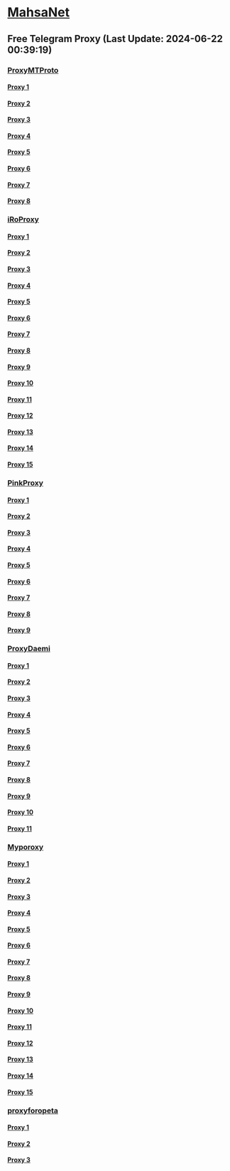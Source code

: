 
# [MahsaNet](https://t.me/mahsa_net)
## Free Telegram Proxy (Last Update: 2024-06-22 00:39:19)
### [ProxyMTProto](https://t.me/ProxyMTProto)
#### [Proxy 1](tg://proxy?server=cloudflare.nokia.net.co.uk.do_yo.want_to.clash_with.this.www.microsoft.com.there_is_no.place_like.localhost.www.bing.com.count_with_me.cyou.net.digikala.com.msn.com.bsi.ir.enamad.ir.now_sud.again_to_fight.everyone.i_am.the_internettt.thefamilyguyss.rent.&port=110&secret=eeRighJJvXrFGRMCIMJdCQ)
#### [Proxy 2](tg://proxy?server=cloudflare.nokia.net.co.uk.do_yo.want_to.clash_with.this.www.microsoft.com.there_is_no.place_like.localhost.www.bing.com.count_with_me.cyou.net.digikala.com.msn.com.bsi.ir.enamad.ir.now_sud.again_to_fight.everyone.i_am.the_internettfsdfass.domina93.rent.&port=110&secret=eeRighJJvXrFGRMCIMJdCQ)
#### [Proxy 3](tg://proxy?server=benz.hezarsh-mashal0.co.uk.tyhsmbfh0-hsjs.co.uk.&port=7443&secret=FgMBAgABAAH8AwOG4kw63QBQ)
#### [Proxy 4](tg://proxy?server=cloudflare.nokia.net.co.uk.do_yo.want_to.clash_with.this.www.microsoft.com.there_is_no.place_like.localhost.www.bing.com.count_with_me.cyou.net.digikala.com.msn.com.bsi.ir.enamad.ir.now_sud.again_to_fight.everyone.i_am.the_interne.basedontruestory.autos.&port=110&secret=eeRighJJvXrFGRMCIMJdCQ)
#### [Proxy 5](tg://proxy?server=116.203.0.110&port=123&secret=eeRighJJvXrFGRMCIMJdCQ)
#### [Proxy 6](tg://proxy?server=95.217.240.134&port=123&secret=eeRighJJvXrFGRMCIMJdCQ)
#### [Proxy 7](tg://proxy?server=cloudflare.sarpoosh_com.mehrpatogh.com.seemorgh.com.cloob_com.tci.ir.radiofarda.com.salamcinama_com.sahamyab.com.darmanito_com.etemadonline.com.rokna.net.ayandehnews.org.justdoing.business.&port=443&secret=eeda411655b684fe87abf58ec2235e28167765622e62616c652e6972)
#### [Proxy 8](tg://proxy?server=185.148.144.59&port=7080&secret=eeRighJJvXrFGRMCIMJdCQ)
### [iRoProxy](https://t.me/iRoProxy)
#### [Proxy 1](tg://proxy?server=103.69.224.160&port=43&secret=eeRighJJvXrFGRMCIMJdCQ)
#### [Proxy 2](tg://proxy?server=103.69.224.98&port=888&secret=eeRighJJvXrFGRMCIMJdCQ)
#### [Proxy 3](tg://proxy?server=103.69.224.157&port=888&secret=eeRighJJvXrFGRMCIMJdCQ)
#### [Proxy 4](tg://proxy?server=103.69.224.145&port=888&secret=eeRighJJvXrFGRMCIMJdCQ)
#### [Proxy 5](tg://proxy?server=103.69.224.180&port=8443&secret=eeRighJJvXrFGRMCIMJdCQ)
#### [Proxy 6](tg://proxy?server=103.69.224.225&port=888&secret=eeRighJJvXrFGRMCIMJdCQ)
#### [Proxy 7](tg://proxy?server=103.69.224.185&port=888&secret=eeRighJJvXrFGRMCIMJdCQ)
#### [Proxy 8](tg://proxy?server=103.69.224.200&port=888&secret=eeRighJJvXrFGRMCIMJdCQ)
#### [Proxy 9](tg://proxy?server=103.69.224.160&port=43&secret=eeRighJJvXrFGRMCIMJdCQ)
#### [Proxy 10](tg://proxy?server=103.69.224.98&port=888&secret=eeRighJJvXrFGRMCIMJdCQ)
#### [Proxy 11](tg://proxy?server=103.69.224.157&port=888&secret=eeRighJJvXrFGRMCIMJdCQ)
#### [Proxy 12](tg://proxy?server=103.69.224.145&port=888&secret=eeRighJJvXrFGRMCIMJdCQ)
#### [Proxy 13](tg://proxy?server=103.69.224.180&port=8443&secret=eeRighJJvXrFGRMCIMJdCQ)
#### [Proxy 14](tg://proxy?server=103.69.224.225&port=888&secret=eeRighJJvXrFGRMCIMJdCQ)
#### [Proxy 15](tg://proxy?server=103.69.224.185&port=888&secret=eeRighJJvXrFGRMCIMJdCQ)
### [PinkProxy](https://t.me/PinkProxy)
#### [Proxy 1](tg://proxy?server=188.245.53.142&port=7&secret=eeRighJJvXrFGRMCIMJdCQ)
#### [Proxy 2](tg://proxy?server=108.165.67.116&port=6444&secret=eeShOJiLMzWxrArhYqKxCg)
#### [Proxy 3](tg://proxy?server=108.165.67.5&port=8443&secret=eeShOJiLMzWxrArhYqKxCg)
#### [Proxy 4](tg://proxy?server=108.165.67.5&port=8443&secret=eeShOJiLMzWxrArhYqKxCg)
#### [Proxy 5](tg://proxy?server=103.69.224.98&port=888&secret=eeRighJJvXrFGRMCIMJdCQ)
#### [Proxy 6](tg://proxy?server=108.165.67.116&port=6444&secret=eeShOJiLMzWxrArhYqKxCg)
#### [Proxy 7](tg://proxy?server=94.177.51.46&port=777&secret=eeRighJJvXrFGRMCIMJdCQ)
#### [Proxy 8](tg://proxy?server=94.177.51.46&port=777&secret=eeRighJJvXrFGRMCIMJdCQ)
#### [Proxy 9](tg://proxy?server=88.99.174.160&port=123&secret=eeRighJJvXrFGRMCIMJdCQ)
### [ProxyDaemi](https://t.me/ProxyDaemi)
#### [Proxy 1](tg://proxy?server=78.47.40.120&port=999&secret=eeRighJJvXrFGRMCIMJdCQ)
#### [Proxy 2](tg://proxy?server=78.47.104.196&port=999&secret=eeRighJJvXrFGRMCIMJdCQ)
#### [Proxy 3](tg://proxy?server=49.12.119.146&port=51983&secret=eeRighJJvXrFGRMCIMJdCQ)
#### [Proxy 4](tg://proxy?server=157.90.173.107&port=999&secret=eeRighJJvXrFGRMCIMJdCQ)
#### [Proxy 5](tg://proxy?server=78.47.104.196&port=999&secret=eeRighJJvXrFGRMCIMJdCQ)
#### [Proxy 6](tg://proxy?server=49.12.119.146&port=51983&secret=eeRighJJvXrFGRMCIMJdCQ)
#### [Proxy 7](tg://proxy?server=5.75.212.71&port=51983&secret=eeRighJJvXrFGRMCIMJdCQ)
#### [Proxy 8](tg://proxy?server=5.75.214.159&port=51983&secret=eeRighJJvXrFGRMCIMJdCQ)
#### [Proxy 9](tg://proxy?server=188.245.45.171&port=999&secret=eeRighJJvXrFGRMCIMJdCQ)
#### [Proxy 10](tg://proxy?server=78.47.40.120&port=999&secret=eeRighJJvXrFGRMCIMJdCQ)
#### [Proxy 11](tg://proxy?server=157.90.173.107&port=999&secret=eeRighJJvXrFGRMCIMJdCQ)
### [Myporoxy](https://t.me/Myporoxy)
#### [Proxy 1](tg://proxy?server=Cloudflare.com.nokia.com.co.uk.do_yo.want_to.clash_with.this.www.microsoft.com.there_is_no.place_like.localhost.www.bing.com.count_with_me.cyou.net.digikala.com.www.enamad.ir.google.com.again_to_fight.everyone.i_am.the_internet.sarcheshmeh.pw.&port=5777&secret=eeRigzNJvXrFGRMCIMJdEA)
#### [Proxy 2](tg://proxy?server=cloudflare.com.nokia.com.co.uk.do_yo.want_to.clash_with.this.www.microsoft.com.there_is_no.place_like.localhost.www.bing.com.count_with_me.cyou.net.digikala.com.www.enamad.ir.google.com.again_to_fight.everyone.i_am.the_internet.boofaloo.quest.&port=5777&secret=eeRigzNJvXrFGRMCIMJdEA)
#### [Proxy 3](tg://proxy?server=cloudflare.com.nokia.com.co.uk.do_yo.want_to.clash_with.this.www.microsoft.com.there_is_no.place_like.localhost.www.bing.com.count_with_me.cyou.net.digikala.com.www.enamad.ir.google.com.again_to_fight.everyone.i_am.the_internet.deragon.store&port=6550&secret=7HQighJPBNMYVRNB6tdkVwPQ)
#### [Proxy 4](tg://proxy?server=Cloudflare.com.nokia.com.co.uk.do_yo.want_to.clash_with.this.www.microsoft.com.there_is_no.place_like.localhost.www.bing.com.count_with_me.cyou.net.digikala.com.www.enamad.ir.google.com.again_to_fight.everyone.i_am.the_internet.ghodratman.site&port=6550&secret=7HQighJPBNMYVRNB6tdkVwPQ)
#### [Proxy 5](tg://proxy?server=cloudflare.com.nokia.com.co.uk.do_yo.want_to.clash_with.this.www.microsoft.com.there_is_no.place_like.localhost.www.bing.com.count_with_me.cyou.net.digikala.com.www.enamad.ir.google.com.again_to_fight.everyone.i_am.the_internet.stokholm.bond&port=4550&secret=7HQighJPBNMYVRNB6tdkVwPQ)
#### [Proxy 6](tg://proxy?server=cloudflare.com.nokia.com.co.uk.do_yo.want_to.clash_with.this.www.microsoft.com.there_is_no.place_like.localhost.www.bing.com.count_with_me.cyou.net.digikala.com.www.enamad.ir.google.com.again_to_fight.everyone.i_am.the_internet.deragon.store&port=6550&secret=7HQighJPBNMYVRNB6tdkVwPQ)
#### [Proxy 7](tg://proxy?server=cloudflare.com.nokia.com.co.uk.do_yo.want_to.clash_with.this.www.microsoft.com.there_is_no.place_like.localhost.www.bing.com.count_with_me.cyou.net.digikala.com.www.enamad.ir.google.com.again_to_fight.everyone.i_am.the_internet.stokholm.bond&port=4550&secret=7HQighJPBNMYVRNB6tdkVwPQ)
#### [Proxy 8](tg://proxy?server=cloudflare.com.nokia.com.co.uk.do_yo.want_to.clash_with.this.www.microsoft.com.there_is_no.place_like.localhost.www.bing.com.count_with_me.cyou.net.digikala.com.www.enamad.ir.google.com.again_to_fight.everyone.i_am.the_internet.deragon.store&port=6550&secret=7HQighJPBNMYVRNB6tdkVwPQ)
#### [Proxy 9](tg://proxy?server=cloudflare.com.nokia.com.co.uk.do_yo.want_to.clash_with.this.www.microsoft.com.there_is_no.place_like.localhost.www.bing.com.count_with_me.cyou.net.digikala.com.www.enamad.ir.google.com.again_to_fight.everyone.i_am.the_internet.boofaloo.quest.&port=5777&secret=eeRigzNJvXrFGRMCIMJdEA)
#### [Proxy 10](tg://proxy?server=cloudflare.com.nokia.com.co.uk.do_yo.want_to.clash_with.this.www.microsoft.com.there_is_no.place_like.localhost.www.bing.com.count_with_me.cyou.net.digikala.com.www.enamad.ir.google.com.again_to_fight.everyone.i_am.the_internet.boofaloo.quest.&port=5777&secret=eeRigzNJvXrFGRMCIMJdEA)
#### [Proxy 11](tg://proxy?server=Cloudflare.com.nokia.com.co.uk.do_yo.want_to.clash_with.this.www.microsoft.com.there_is_no.place_like.localhost.www.bing.com.count_with_me.cyou.net.digikala.com.www.enamad.ir.google.com.again_to_fight.everyone.i_am.the_internet.sarcheshmeh.pw.&port=5777&secret=eeRigzNJvXrFGRMCIMJdEA)
#### [Proxy 12](tg://proxy?server=cloudflare.com.nokia.com.co.uk.do_yo.want_to.clash_with.this.www.microsoft.com.there_is_no.place_like.localhost.www.bing.com.count_with_me.cyou.net.digikala.com.www.enamad.ir.google.com.again_to_fight.everyone.i_am.the_internet.stokholm.bond&port=4550&secret=7HQighJPBNMYVRNB6tdkVwPQ)
#### [Proxy 13](tg://proxy?server=cloudflare.com.nokia.com.co.uk.do_yo.want_to.clash_with.this.www.microsoft.com.there_is_no.place_like.localhost.www.bing.com.count_with_me.cyou.net.digikala.com.www.enamad.ir.google.com.again_to_fight.everyone.i_am.the_internet.boofaloo.quest.&port=5777&secret=eeRigzNJvXrFGRMCIMJdEA)
#### [Proxy 14](tg://proxy?server=cloudflare.com.nokia.com.co.uk.do_yo.want_to.clash_with.this.www.microsoft.com.there_is_no.place_like.localhost.www.bing.com.count_with_me.cyou.net.digikala.com.www.enamad.ir.google.com.again_to_fight.everyone.i_am.the_internet.deragon.store&port=6550&secret=7HQighJPBNMYVRNB6tdkVwPQ)
#### [Proxy 15](tg://proxy?server=cloudflare.com.nokia.com.co.uk.do_yo.want_to.clash_with.this.www.microsoft.com.there_is_no.place_like.localhost.www.bing.com.count_with_me.cyou.net.digikala.com.www.enamad.ir.google.com.again_to_fight.everyone.i_am.the_internet.boofaloo.quest.&port=5777&secret=eeRigzNJvXrFGRMCIMJdEA)
### [proxyforopeta](https://t.me/proxyforopeta)
#### [Proxy 1](tg://proxy?server=5.75.214.159&port=51983&secret=eeRighJJvXrFGRMCIMJdCQ)
#### [Proxy 2](tg://proxy?server=49.12.119.146&port=51983&secret=eeRighJJvXrFGRMCIMJdCQ)
#### [Proxy 3](tg://proxy?server=5.75.212.71&port=51983&secret=eeRighJJvXrFGRMCIMJdCQ)

    